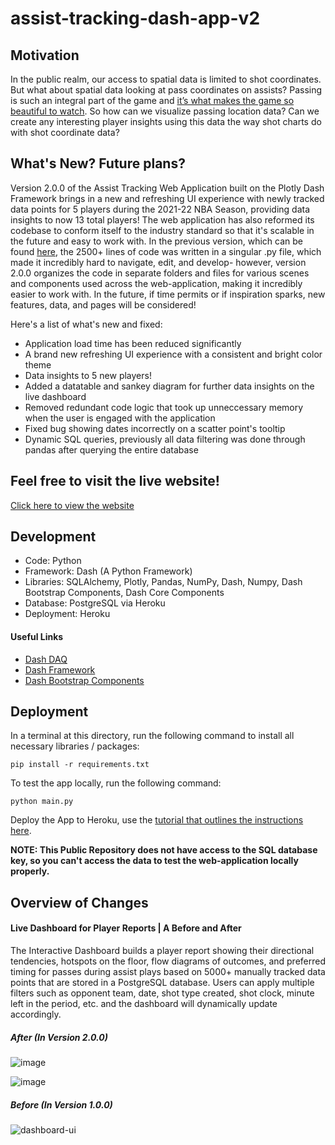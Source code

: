 # assist-tracking-dash-app-v2

## Motivation

In the public realm, our access to spatial data is limited to shot coordinates. But what about spatial data looking at pass coordinates on assists? Passing is such an integral part of the game and [it’s what makes the game so beautiful to watch](https://www.youtube.com/watch?v=NsBGF1fjXvY&ab_channel=EvinGualberto). So how can we visualize passing location data? Can we create any interesting player insights using this data the way shot charts do with shot coordinate data?

## What's New? Future plans?

Version 2.0.0 of the Assist Tracking Web Application built on the Plotly Dash Framework brings in a new and refreshing UI experience with newly tracked data points for 5 players during the 2021-22 NBA Season, providing data insights to now 13 total players! The web application has also reformed its codebase to conform itself to the industry standard so that it's scalable in the future and easy to work with. In the previous version, which can be found [here](https://github.com/lukarh/assist-tracking-app), the 2500+ lines of code was written in a singular .py file, which made it incredibly hard to navigate, edit, and develop- however, version 2.0.0 organizes the code in separate folders and files for various scenes and components used across the web-application, making it incredibly easier to work with. In the future, if time permits or if inspiration sparks, new features, data, and pages will be considered!

Here's a list of what's new and fixed:
- Application load time has been reduced significantly
- A brand new refreshing UI experience with a consistent and bright color theme
- Data insights to 5 new players!
- Added a datatable and sankey diagram for further data insights on the live dashboard
- Removed redundant code logic that took up unneccessary memory when the user is engaged with the application
- Fixed bug showing dates incorrectly on a scatter point's tooltip
- Dynamic SQL queries, previously all data filtering was done through pandas after querying the entire database

## Feel free to visit the live website!

[Click here to view the website](https://tracking-dashboard-app.herokuapp.com/dashboard)

## Development

- Code: Python
- Framework: Dash (A Python Framework)
- Libraries: SQLAlchemy, Plotly, Pandas, NumPy, Dash, Numpy, Dash Bootstrap Components, Dash Core Components
- Database: PostgreSQL via Heroku
- Deployment: Heroku

#### Useful Links
- [Dash DAQ](https://dash.plotly.com/dash-daq)
- [Dash Framework](https://plotly.com/dash/)
- [Dash Bootstrap Components](https://dash-bootstrap-components.opensource.faculty.ai/)

## Deployment
In a terminal at this directory, run the following command to install all necessary libraries / packages:

```pip install -r requirements.txt```

To test the app locally, run the following command:

```python main.py```

Deploy the App to Heroku, use the [tutorial that outlines the instructions here](https://drive.google.com/file/d/1kowjMGKN6rbxh9n-5q1cP3BkcZ2yOAvo/view).

**NOTE: This Public Repository does not have access to the SQL database key, so you can't access the data to test the web-application locally properly.**

## Overview of Changes

#### Live Dashboard for Player Reports | A Before and After

The Interactive Dashboard builds a player report showing their directional tendencies, hotspots on the floor, flow diagrams of outcomes, and preferred timing for passes during assist plays based on 5000+ manually tracked data points that are stored in a PostgreSQL database. Users can apply multiple filters such as opponent team, date, shot type created, shot clock, minute left in the period, etc. and the dashboard will dynamically update accordingly.

##### After (In Version 2.0.0)

![image](https://github.com/lukarh/assist-tracking-app-v2/assets/65103724/d53aeb8b-a1e9-45d2-b838-1452c700db67)

![image](https://github.com/lukarh/assist-tracking-app-v2/assets/65103724/1dc8c168-feaf-4be8-a18d-52937237d76d)


##### Before (In Version 1.0.0)

![dashboard-ui](https://user-images.githubusercontent.com/65103724/163692815-85a7d1e1-f601-417f-801c-277c355b471f.png)
